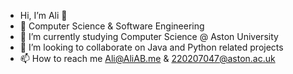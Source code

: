 - Hi, I’m Ali 👋 
- 👀  Computer Science & Software Engineering
- 🌱 I’m currently studying Computer Science @ Aston University
- 💞️ I’m looking to collaborate on Java and Python related projects
- 📫 How to reach me Ali@AliAB.me & 220207047@aston.ac.uk

<!---
arcticxo/arcticxo is a ✨ special ✨ repository because its `README.md` (this file) appears on your GitHub profile.
You can click the Preview link to take a look at your changes.
--->
